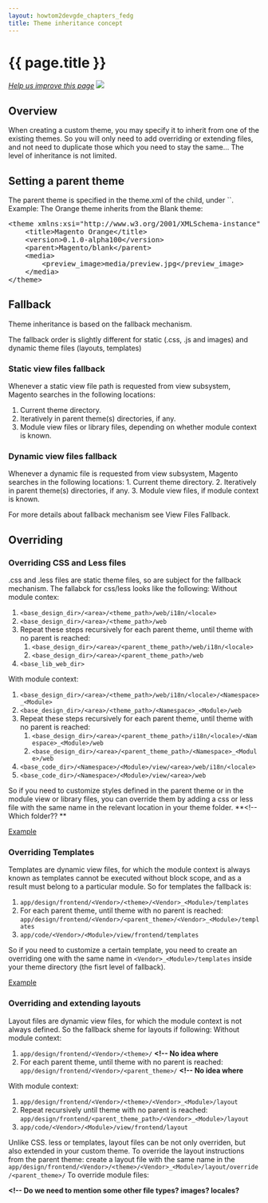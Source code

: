 ```yaml
---
layout: howtom2devgde_chapters_fedg
title: Theme inheritance concept
---
```


<h1 id="theme-inherit">{{ page.title }}</h1>

<p><a href="{{ site.githuburl }}frontend-dev-guide/themes/theme-inherit.md" target="_blank"><em>Help us improve this page</em></a>&nbsp;<img src="{{ site.baseurl }}common/images/newWindow.gif"/></p>

<h2 id="theme-inherit-over">Overview</h2>
When creating a custom theme, you may specify it to inherit from one of the existing themes. So you will only need to add overriding or extending files, and not need to duplicate those which you need to stay the same...
The level of inheritance is not limited.
<h2>Setting a parent theme</h2>
The parent theme is specified in the theme.xml of the child, under `<parent></parent>`.
Example:
The Orange theme inherits from the Blank theme:
<pre>
&lt;theme&nbsp;xmlns:xsi=&quot;http://www.w3.org/2001/XMLSchema-instance&quot;&nbsp;xsi:noNamespaceSchemaLocation=&quot;../../../../../lib/internal/Magento/Framework/Config/etc/theme.xsd&quot;&gt;
&nbsp;&nbsp;&nbsp;&nbsp;&lt;title&gt;Magento&nbsp;Orange&lt;/title&gt;
&nbsp;&nbsp;&nbsp;&nbsp;&lt;version&gt;0.1.0-alpha100&lt;/version&gt;
&nbsp;&nbsp;&nbsp;&nbsp;&lt;parent&gt;Magento/blank&lt;/parent&gt;
	&lt;media&gt;
&nbsp;&nbsp;&nbsp;&nbsp;&nbsp;&nbsp;&nbsp;&nbsp;&lt;preview_image&gt;media/preview.jpg&lt;/preview_image&gt;
&nbsp;&nbsp;&nbsp;&nbsp;&lt;/media&gt;&nbsp;
&lt;/theme&gt;
</pre>
<h2 id="theme-inherit-fallback">Fallback</h2>
Theme inheritance is based on the fallback mechanism.

The fallback order is slightly different for static (.css, .js and images) and dynamic theme files (layouts, templates) 
<h3 id ="theme-inherit-static">Static view files fallback</h3> 
Whenever a static view file path is requested from view subsystem, Magento searches in the following locations:

1. Current theme directory.
2. Iteratively in parent theme(s) directories, if any.
3. Module view files or library files, depending on whether module context is known.

<h3 id="theme-inherit-dynamic">Dynamic view files fallback</h3>
Whenever a dynamic file is requested from view subsystem, Magento searches in the following locations:
1. Current theme directory.
2. Iteratively in parent theme(s) directories, if any.
3. Module view files, if module context is known.

For more details about fallback mechanism see View Files Fallback. <!--ADDLINK -->

<h2 id="theme-inherit-override">Overriding</h2>

<h3>Overriding CSS and Less files</h3>
 .css and .less files are static theme files, so are subject for the fallback mechanism. 
The fallabck for css/less looks like the following:
Without module contex:

1. `<base_design_dir>/<area>/<theme_path>/web/i18n/<locale>`
2. `<base_design_dir>/<area>/<theme_path>/web`
3. Repeat these steps recursively for each parent theme, until theme with no parent is reached:
	1. `<base_design_dir>/<area>/<parent_theme_path>/web/i18n/<locale>`
	2. `<base_design_dir>/<area>/<parent_theme_path>/web`
3. `<base_lib_web_dir>` 

With module context:

1. `<base_design_dir>/<area>/<theme_path>/web/i18n/<locale>/<Namespace>_<Module>`
2. `<base_design_dir>/<area>/<theme_path>/<Namespace>_<Module>/web`
3. Repeat these steps recursively for each parent theme, until theme with no parent is reached:
	1. `<base_design_dir>/<area>/<parent_theme_path>/i18n/<locale>/<Namespace>_<Module>/web`
	2. `<base_design_dir>/<area>/<parent_theme_path>/<Namespace>_<Module>/web`
3. `<base_code_dir>/<Namespace>/<Module>/view/<area>/web/i18n/<locale>`
4. `<base_code_dir>/<Namespace>/<Module>/view/<area>/web`

So if you need to customize styles defined in the parent theme or in the module view or library files, you can override them by adding a css or less file with the same name in the relevant location in your theme folder.  **<!-- Which folder?? **

<u>Example</u>

<h3>Overriding Templates</h3>
Templates are dynamic view files, for which the module context is always known as templates cannot be executed without block scope, and as a result must belong to a particular module. So for templates the fallback is:

1. `app/design/frontend/<Vendor>/<theme>/<Vendor>_<Module>/templates`
2. For each parent theme, until theme with no parent is reached: `app/design/frontend/<Vendor>/<parent_theme>/<Vendor>_<Module>/templates`
3. `app/code/<Vendor>/<Module>/view/frontend/templates`

So if you need to customize a certain template, you need to create an overriding one with the same name in `<Vendor>_<Module>/templates` inside your theme directory (the fisrt level of fallback). 

<u>Example</u>
 
<h3 id="theme-inherit-layout">Overriding and extending layouts</h3>
Layout files are dynamic view files, for which the module context is not always defined.
So the fallback sheme for layouts if following:
Without module context:

1. `app/design/frontend/<Vendor>/<theme>/`  **<!-- No idea where**
2. For each parent theme, until theme with no parent is reached: `app/design/frontend/<Vendor>/<parent_theme>/`  **<!-- No idea where**

With module context:

1. `app/design/frontend/<Vendor>/<theme>/<Vendor>_<Module>/layout`
2. Repeat recursively until theme with no parent is reached: `app/design/frontend/<parent_theme_path>/<Vendor>_<Module>/layout`
3. `app/code/<Vendor>/<Module>/view/frontend/layout`

Unlike CSS. less or templates, layout files can be not only overriden, but also extended in your custom theme. 
To override the layout instructions from the parent theme:
 create a layout file with the same name in the `app/design/frontend/<Vendor>/<theme>/<Vendor>_<Module>/layout/override/<parent_theme>/`
To override module files:

**<!-- Do we need to mention some other file types? images? locales?**


